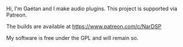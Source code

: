 Hi, I'm Gaétan and I make audio plugins.
This project is supported via Patreon.

The builds are available at
https://www.patreon.com/c/NarDSP

My software is free under the GPL and will remain so.
